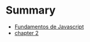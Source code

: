 # Summary

- [Fundamentos de Javascript](/Fundamentos_de_Javascript.md)
- [chapter 2](./chapter_2.md)